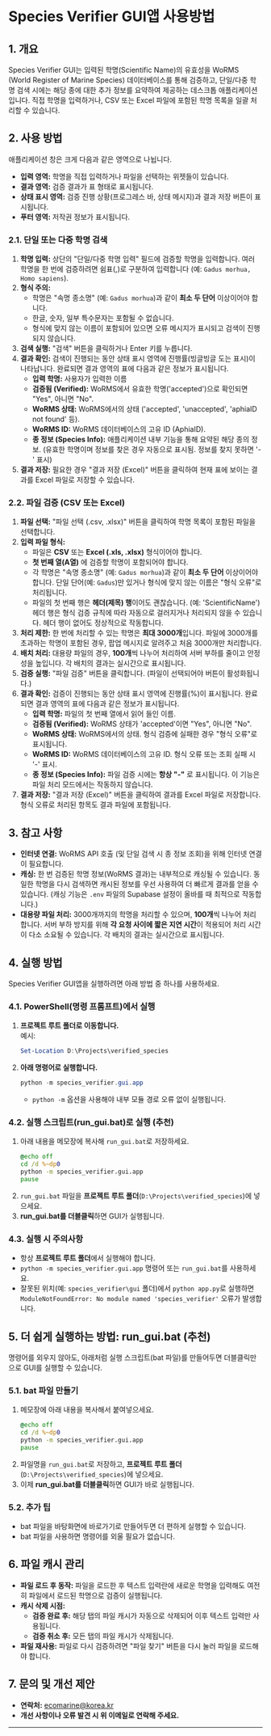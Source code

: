 # Species Verifier GUI앱 사용방법

## 1. 개요

Species Verifier GUI는 입력된 학명(Scientific Name)의 유효성을 WoRMS (World Register of Marine Species) 데이터베이스를 통해 검증하고, 단일/다중 학명 검색 시에는 해당 종에 대한 추가 정보를 요약하여 제공하는 데스크톱 애플리케이션입니다. 직접 학명을 입력하거나, CSV 또는 Excel 파일에 포함된 학명 목록을 일괄 처리할 수 있습니다.

## 2. 사용 방법

애플리케이션 창은 크게 다음과 같은 영역으로 나뉩니다.

* **입력 영역:** 학명을 직접 입력하거나 파일을 선택하는 위젯들이 있습니다.
* **결과 영역:** 검증 결과가 표 형태로 표시됩니다.
* **상태 표시 영역:** 검증 진행 상황(프로그레스 바, 상태 메시지)과 결과 저장 버튼이 표시됩니다.
* **푸터 영역:** 저작권 정보가 표시됩니다.

### 2.1. 단일 또는 다중 학명 검색

1. **학명 입력:** 상단의 "단일/다중 학명 입력" 필드에 검증할 학명을 입력합니다. 여러 학명을 한 번에 검증하려면 쉼표(,)로 구분하여 입력합니다 (예: `Gadus morhua, Homo sapiens`).
2. **형식 주의:**
   * 학명은 "속명 종소명" (예: `Gadus morhua`)과 같이 **최소 두 단어** 이상이어야 합니다.
   * 한글, 숫자, 일부 특수문자는 포함될 수 없습니다.
   * 형식에 맞지 않는 이름이 포함되어 있으면 오류 메시지가 표시되고 검색이 진행되지 않습니다.
3. **검색 실행:** "검색" 버튼을 클릭하거나 Enter 키를 누릅니다.
4. **결과 확인:** 검색이 진행되는 동안 상태 표시 영역에 진행률(빙글빙글 도는 표시)이 나타납니다. 완료되면 결과 영역의 표에 다음과 같은 정보가 표시됩니다.
   * **입력 학명:** 사용자가 입력한 이름
   * **검증됨 (Verified):** WoRMS에서 유효한 학명('accepted')으로 확인되면 "Yes", 아니면 "No".
   * **WoRMS 상태:** WoRMS에서의 상태 ('accepted', 'unaccepted', 'aphiaID not found' 등).
   * **WoRMS ID:** WoRMS 데이터베이스의 고유 ID (AphiaID).
   * **종 정보 (Species Info):** 애플리케이션 내부 기능을 통해 요약된 해당 종의 정보. (유효한 학명이며 정보를 찾은 경우 자동으로 표시됨. 정보를 찾지 못하면 '-' 표시)
5. **결과 저장:** 필요한 경우 "결과 저장 (Excel)" 버튼을 클릭하여 현재 표에 보이는 결과를 Excel 파일로 저장할 수 있습니다.

### 2.2. 파일 검증 (CSV 또는 Excel)

1. **파일 선택:** "파일 선택 (.csv, .xlsx)" 버튼을 클릭하여 학명 목록이 포함된 파일을 선택합니다.
2. **입력 파일 형식:**
   * 파일은 **CSV** 또는 **Excel (.xls, .xlsx)** 형식이어야 합니다.
   * **첫 번째 열(A열)** 에 검증할 학명이 포함되어야 합니다.
   * 각 학명은 "속명 종소명" (예: `Gadus morhua`)과 같이 **최소 두 단어** 이상이어야 합니다. 단일 단어(예: `Gadus`)만 있거나 형식에 맞지 않는 이름은 "형식 오류"로 처리됩니다.
   * 파일의 첫 번째 행은 **헤더(제목) 행**이어도 괜찮습니다. (예: 'ScientificName') 헤더 행은 형식 검증 규칙에 따라 자동으로 걸러지거나 처리되지 않을 수 있습니다. 헤더 행이 없어도 정상적으로 작동합니다.
3. **처리 제한:** 한 번에 처리할 수 있는 학명은 **최대 3000개**입니다. 파일에 3000개를 초과하는 학명이 포함된 경우, 팝업 메시지로 알려주고 처음 3000개만 처리합니다.
4. **배치 처리:** 대용량 파일의 경우, **100개**씩 나누어 처리하여 서버 부하를 줄이고 안정성을 높입니다. 각 배치의 결과는 실시간으로 표시됩니다.
5. **검증 실행:** "파일 검증" 버튼을 클릭합니다. (파일이 선택되어야 버튼이 활성화됩니다.)
6. **결과 확인:** 검증이 진행되는 동안 상태 표시 영역에 진행률(%)이 표시됩니다. 완료되면 결과 영역의 표에 다음과 같은 정보가 표시됩니다.
   * **입력 학명:** 파일의 첫 번째 열에서 읽어 들인 이름.
   * **검증됨 (Verified):** WoRMS 상태가 'accepted'이면 "Yes", 아니면 "No".
   * **WoRMS 상태:** WoRMS에서의 상태. 형식 검증에 실패한 경우 "형식 오류"로 표시됩니다.
   * **WoRMS ID:** WoRMS 데이터베이스의 고유 ID. 형식 오류 또는 조회 실패 시 '-' 표시.
   * **종 정보 (Species Info):** 파일 검증 시에는 **항상 "-"** 로 표시됩니다. 이 기능은 파일 처리 모드에서는 작동하지 않습니다.
7. **결과 저장:** "결과 저장 (Excel)" 버튼을 클릭하여 결과를 Excel 파일로 저장합니다. 형식 오류로 처리된 항목도 결과 파일에 포함됩니다.

## 3. 참고 사항

* **인터넷 연결:** WoRMS API 호출 (및 단일 검색 시 종 정보 조회)을 위해 인터넷 연결이 필요합니다.
* **캐싱:** 한 번 검증된 학명 정보(WoRMS 결과)는 내부적으로 캐싱될 수 있습니다. 동일한 학명을 다시 검색하면 캐시된 정보를 우선 사용하여 더 빠르게 결과를 얻을 수 있습니다. (캐싱 기능은 `.env` 파일의 Supabase 설정이 올바를 때 최적으로 작동합니다.)
* **대용량 파일 처리:** 3000개까지의 학명을 처리할 수 있으며, **100개**씩 나누어 처리합니다. 서버 부하 방지를 위해 **각 요청 사이에 짧은 지연 시간**이 적용되어 처리 시간이 다소 소요될 수 있습니다. 각 배치의 결과는 실시간으로 표시됩니다.

## 4. 실행 방법

Species Verifier GUI앱을 실행하려면 아래 방법 중 하나를 사용하세요.

### 4.1. PowerShell(명령 프롬프트)에서 실행

1. **프로젝트 루트 폴더로 이동합니다.**  
   예시:  
   ```powershell
   Set-Location D:\Projects\verified_species
   ```
2. **아래 명령어로 실행합니다.**  
   ```powershell
   python -m species_verifier.gui.app
   ```
   - `python -m` 옵션을 사용해야 내부 모듈 경로 오류 없이 실행됩니다.

### 4.2. 실행 스크립트(run_gui.bat)로 실행 (추천)

1. 아래 내용을 메모장에 복사해 `run_gui.bat`로 저장하세요.
   ```bat
   @echo off
   cd /d %~dp0
   python -m species_verifier.gui.app
   pause
   ```
2. `run_gui.bat` 파일을 **프로젝트 루트 폴더**(`D:\Projects\verified_species`)에 넣으세요.
3. **run_gui.bat를 더블클릭**하면 GUI가 실행됩니다.

### 4.3. 실행 시 주의사항

- 항상 **프로젝트 루트 폴더**에서 실행해야 합니다.
- `python -m species_verifier.gui.app` 명령어 또는 `run_gui.bat`를 사용하세요.
- 잘못된 위치(예: `species_verifier\gui` 폴더)에서 `python app.py`로 실행하면  
  `ModuleNotFoundError: No module named 'species_verifier'` 오류가 발생합니다.

## 5. 더 쉽게 실행하는 방법: run_gui.bat (추천)

명령어를 외우지 않아도, 아래처럼 실행 스크립트(bat 파일)를 만들어두면 더블클릭만으로 GUI를 실행할 수 있습니다.

### 5.1. bat 파일 만들기

1. 메모장에 아래 내용을 복사해서 붙여넣으세요.
   ```bat
   @echo off
   cd /d %~dp0
   python -m species_verifier.gui.app
   pause
   ```
2. 파일명을 `run_gui.bat`로 저장하고, **프로젝트 루트 폴더**(`D:\Projects\verified_species`)에 넣으세요.
3. 이제 **run_gui.bat를 더블클릭**하면 GUI가 바로 실행됩니다.

### 5.2. 추가 팁
- bat 파일을 바탕화면에 바로가기로 만들어두면 더 편하게 실행할 수 있습니다.
- bat 파일을 사용하면 명령어를 외울 필요가 없습니다.

## 6. 파일 캐시 관리

- **파일 로드 후 동작:** 파일을 로드한 후 텍스트 입력란에 새로운 학명을 입력해도 여전히 파일에서 로드된 학명으로 검증이 실행됩니다.
- **캐시 삭제 시점:**
  - **검증 완료 후:** 해당 탭의 파일 캐시가 자동으로 삭제되어 이후 텍스트 입력만 사용됩니다.
  - **검증 취소 후:** 모든 탭의 파일 캐시가 삭제됩니다.
- **파일 재사용:** 파일로 다시 검증하려면 "파일 찾기" 버튼을 다시 눌러 파일을 로드해야 합니다.

## 7. 문의 및 개선 제안

- **연락처:** ecomarine@korea.kr
- **개선 사항이나 오류 발견 시 위 이메일로 연락해 주세요.**

---
